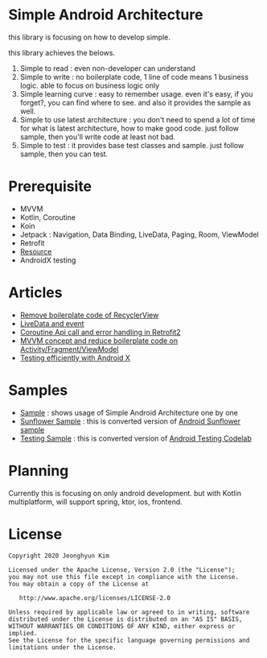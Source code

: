 # Simple Android Architecture

this library is focusing on how to develop simple.

this library achieves the belows.
1. Simple to read : even non-developer can understand
2. Simple to write : no boilerplate code, 1 line of code means 1 business logic. able to focus on business logic only
3. Simple learning curve : easy to remember usage. even it's easy, if you forget?, you can find where to see. and also it provides the sample as well.
4. Simple to use latest architecture : you don't need to spend a lot of time for what is latest architecture, how to make good code. just follow sample, then you'll write code at least not bad.
5. Simple to test : it provides base test classes and sample. just follow sample, then you can test.

# Prerequisite
- MVVM
- Kotlin, Coroutine
- Koin
- Jetpack : Navigation, Data Binding, LiveData, Paging, Room, ViewModel
- Retrofit
- [Resource](https://developer.android.com/jetpack/docs/guide#addendum)
- AndroidX testing

# Articles
- [Remove boilerplate code of RecyclerView][recyclerview]
- [LiveData and event][livedata]
- [Coroutine Api call and error handling in Retrofit2][coroutine]
- [MVVM concept and reduce boilerplate code on Activity/Fragment/ViewModel][mvvm]
- [Testing efficiently with Android X][testing]

# Samples
- [Sample][sample] : shows usage of Simple Android Architecture one by one
- [Sunflower Sample][sample-sunflower] : this is converted version of [Android Sunflower sample][android-sunflower]
- [Testing Sample][sample-testing] : this is converted version of [Android Testing Codelab][android-testing]

# Planning
Currently this is focusing on only android development.
but with Kotlin multiplatform, will support spring, ktor, ios, frontend.

# License


```
Copyright 2020 Jeonghyun Kim

Licensed under the Apache License, Version 2.0 (the "License");
you may not use this file except in compliance with the License.
You may obtain a copy of the License at

   http://www.apache.org/licenses/LICENSE-2.0

Unless required by applicable law or agreed to in writing, software
distributed under the License is distributed on an "AS IS" BASIS,
WITHOUT WARRANTIES OR CONDITIONS OF ANY KIND, either express or implied.
See the License for the specific language governing permissions and
limitations under the License.
```
[livedata]: https://medium.com/@dss99911/simple-android-architecture-livedata-and-event-92f5f4b04af7
[recyclerview]: https://medium.com/@dss99911/simple-android-architecture-recyclerview-ef5fdd7dac0a
[sample]: https://github.com/dss99911/simple-android-architecture/tree/master/sample
[sample-sunflower]: https://github.com/dss99911/simple-android-architecture/tree/master/sample-sunflower
[sample-testing]: https://github.com/dss99911/simple-android-architecture/tree/master/sample-testing-codelab
[android-sunflower]: https://github.com/android/sunflower
[android-testing]: https://github.com/googlecodelabs/android-testing
[coroutine]: https://medium.com/@dss99911/simple-android-architecture-coroutine-api-call-and-error-handling-in-retrofit2-1677d0f84f56
[mvvm]: https://medium.com/@dss99911/simple-android-architecture-mvvm-concept-and-reduce-boilerplate-code-on-8ff1912286a8
[testing]: https://medium.com/@dss99911/simple-android-architecture-testing-efficiently-with-android-x-c1b9c6c81a20

